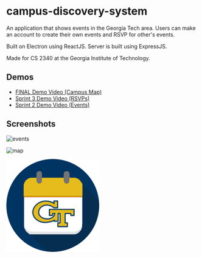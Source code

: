 # campus-discovery-system
An application that shows events in the Georgia Tech area. Users can make an account to create their own events and RSVP for other's events.

Built on Electron using ReactJS. Server is built using ExpressJS.

Made for CS 2340 at the Georgia Institute of Technology.

## Demos
- [FINAL Demo Video (Campus Map)](https://youtu.be/fw_dGZxN3C4)
- [Sprint 3 Demo Video (RSVPs)](https://youtu.be/Mpbncz2ln1o)
- [Sprint 2 Demo Video (Events)](https://youtu.be/efaF4u_WY_M)

## Screenshots
![events](https://github.gatech.edu/storage/user/65109/files/193dcd63-fad7-431a-95fd-1052c05953ad)

![map](https://github.gatech.edu/storage/user/65109/files/4c4bef16-3c1e-4550-86a8-50a5df2446ec)

![logo](/electron-app/src/assets/app_logo.png?raw=true)
